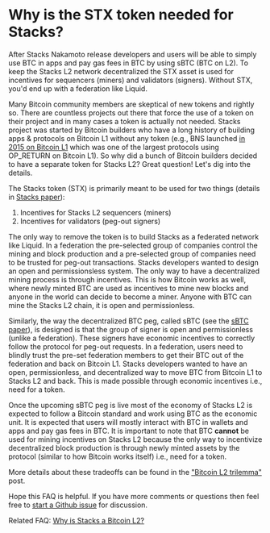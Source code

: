 # Why is the STX token needed for Stacks?

After Stacks Nakamoto release developers and users will be able to simply use BTC in apps and pay gas fees in BTC by using sBTC (BTC on L2). To keep the Stacks L2 network decentralized the STX asset is used for incentives for sequencers (miners) and validators (signers). Without STX, you'd end up with a federation like Liquid.

Many Bitcoin community members are skeptical of new tokens and rightly so. There are countless projects out there that force the use of a token on their project and in many cases a token is actually not needed. Stacks project was started by Bitcoin builders who have a long history of building apps & protocols on Bitcoin L1 without any token (e.g., BNS launched [in 2015 on Bitcoin L1](https://twitter.com/muneeb/status/642714729169985537) which was one of the largest protocols using OP_RETURN on Bitcoin L1). So why did a bunch of Bitcoin builders decided to have a separate token for Stacks L2? Great question! Let's dig into the details.

The Stacks token (STX) is primarily meant to be used for two things (details in [Stacks paper](https://stacks.co/stacks.pdf)):

1) Incentives for Stacks L2 sequencers (miners)
2) Incentives for validators (peg-out signers)

The only way to remove the token is to build Stacks as a federated network like Liquid. In a federation the pre-selected group of companies control the mining and block production and a pre-selected group of companies need to be trusted for peg-out transactions. Stacks developers wanted to design an open and permissionsless system. The only way to have a decentralized mining process is through incentives. This is how Bitcoin works as well, where newly minted BTC are used as incentives to mine new blocks and anyone in the world can decide to become a miner. Anyone with BTC can mine the Stacks L2 chain, it is open and permissionless. 

Similarly, the way the decentralized BTC peg, called sBTC (see the [sBTC paper](https://stacks.co/sbtc.pdf)), is designed is that the group of signer is open and permissionless (unlike a federation). These signers have economic incentives to correctly follow the protocol for peg-out requests. In a federation, users need to blindly trust the pre-set federation members to get their BTC out of the federation and back on Bitcoin L1. Stacks developers wanted to have an open, permissionless, and decentralized way to move BTC from Bitcoin L1 to Stacks L2 and back. This is made possible through economic incentives i.e., need for a token.

Once the upcoming sBTC peg is live most of the economy of Stacks L2 is expected to follow a Bitcoin standard and work using BTC as the economic unit. It is expected that users will mostly interact with BTC in wallets and apps and pay gas fees in BTC. It is important to note that BTC **cannot** be used for mining incentives on Stacks L2 because the only way to incentivize decentralized block production is through newly minted assets by the protocol (similar to how Bitcoin works itself) i.e., need for a token.

More details about these tradeoffs can be found in the ["Bitcoin L2 trilemma"](https://x.com/muneeb/status/1717542872545628394?s=20) post.

Hope this FAQ is helpful. If you have more comments or questions then feel free to [start a Github issue](https://github.com/stacks-network/stacks/issues/new) for discussion.

Related FAQ: [Why is Stacks a Bitcoin L2?](https://github.com/stacks-network/stacks/blob/master/stacks-l2.md)
